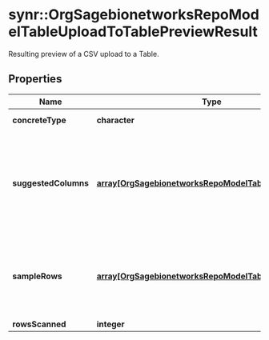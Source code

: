 # synr::OrgSagebionetworksRepoModelTableUploadToTablePreviewResult

Resulting preview of a CSV upload to a Table.

## Properties
Name | Type | Description | Notes
------------ | ------------- | ------------- | -------------
**concreteType** | **character** |  | [Enum: [org.sagebionetworks.repo.model.table.UploadToTablePreviewResult]] 
**suggestedColumns** | [**array[OrgSagebionetworksRepoModelTableColumnModel]**](org.sagebionetworks.repo.model.table.ColumnModel.md) | The list of ColumnModels that are compatible with the CSV file.  This is more accurate for a full scan than a partial scan. | [optional] 
**sampleRows** | [**array[OrgSagebionetworksRepoModelTableRow]**](org.sagebionetworks.repo.model.table.Row.md) | A sampling of the first few rows from the CSV as they would be applied with the provided parameters. | [optional] 
**rowsScanned** | **integer** |  | [optional] 



